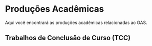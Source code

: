 # Produções Acadêmicas

Aqui você encontrará as produções acadêmicas relacionadas ao OAS.

## Trabalhos de Conclusão de Curso (TCC)